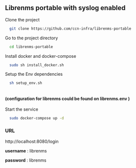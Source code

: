 
## Librenms portable with syslog enabled

Clone the project

```bash
  git clone https://github.com/ccn-infra/librenms-portable
```

Go to the project directory

```bash
  cd librenms-portable
```

Install  docker and docker-compose

```bash
  sudo sh install_docker.sh 
```

Setup the Env  dependencies

```bash
  sh setup_env.sh
  
```
 #### (configuration for librenms could be found on  librenms.env )


Start the service

```bash
  sudo docker-compose up -d 
 ```


### URL 
http://localhost:8080/login

**username** : librenms

**password** : librenms
